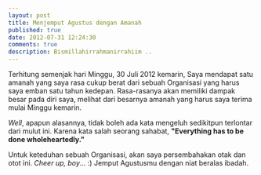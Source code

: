 ```yaml
---
layout: post
title: Menjemput Agustus dengan Amanah
published: true
date: 2012-07-31 12:24:30
comments: true
description: Bismillahirrahmanirrahiim ..
---
```


Terhitung semenjak hari Minggu, 30 Juli 2012 kemarin, Saya mendapat satu amanah yang saya rasa cukup berat dari sebuah Organisasi yang harus saya emban satu tahun kedepan. Rasa-rasanya akan memiliki dampak besar pada diri saya, melihat dari besarnya amanah yang harus saya terima mulai Minggu kemarin.

*Well*, apapun alasannya, tidak boleh ada kata mengeluh sedikitpun terlontar dari mulut ini. Karena kata salah seorang sahabat, **"Everything has to be done wholeheartedly."** 

Untuk keteduhan sebuah Organisasi, akan saya persembahakan otak dan otot ini. *Cheer up, boy*... :) Jemput Agustusmu dengan niat beralas ibadah.
